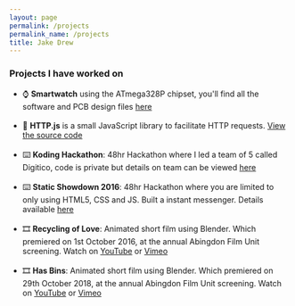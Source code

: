 ```yaml
---
layout: page
permalink: /projects
permalink_name: /projects
title: Jake Drew
---
```

### Projects I have worked on

- ⌚ **Smartwatch** using the ATmega328P chipset, you'll find all the software and PCB design files [here][smartwatch] <br><br>
- 🔗 **HTTP.js** is a small JavaScript library to facilitate HTTP requests. [View the source code][httpjs] <br><br>
- ⌨️ **Koding Hackathon**: 48hr Hackathon where I led a team of 5 called Digitico, code is private but details on team can be viewed [here][koding] <br><br>
- ⌨️ **Static Showdown 2016**: 48hr Hackathon where you are limited to only using HTML5, CSS and JS. Built a instant messenger. Details available [here][ss16] <br><br>
- 🎞️ **Recycling of Love**: Animated short film using Blender. Which premiered on 1st October 2016, at the annual Abingdon Film Unit screening. Watch on [YouTube][recyclingoflove] or [Vimeo][recyclingoflovevimeo] <br><br>
- 🎞️ **Has Bins**: Animated short film using Blender. Which premiered on 29th October 2018, at the annual Abingdon Film Unit screening. Watch on [YouTube][hasbins] or [Vimeo][hasbinsvimeo] <br><br>

[smartwatch]: https://github.com/jakedrew/SmartWatch
[httpjs]: https://github.com/jakedrew/HTTP.js
[koding]: https://github.com/koding/global.hackathon
[ss16]: https://gist.github.com/limhenry/f51330aa29e427fcc4ff#file-ss16-webapp-md
[recyclingoflove]: https://youtu.be/Z50Cs3LgAEw
[recyclingoflovevimeo]: https://vimeo.com/193466360
[hasbins]: https://youtu.be/XOawnRV5c-w
[hasbinsvimeo]: https://youtu.be/XOawnRV5c-w
